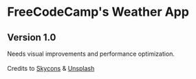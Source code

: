 # FreeCodeCamp's Weather App

## Version 1.0 
Needs visual improvements and performance optimization.
<br> <br>
Credits to [Skycons](https://darkskyapp.github.io/skycons/) & [Unsplash](https://unsplash.com/)
